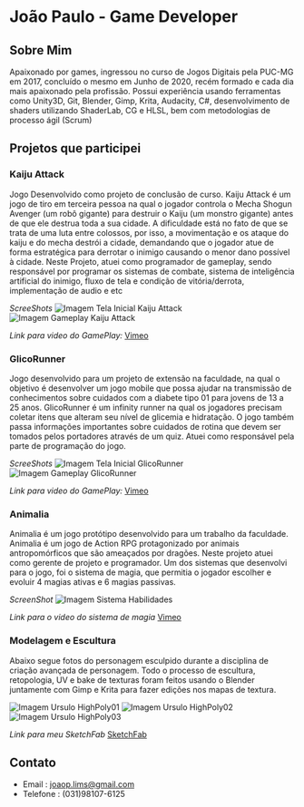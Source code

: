 # João Paulo - Game Developer


## Sobre Mim

Apaixonado por games, ingressou no curso de Jogos Digitais pela PUC-MG em 2017, concluído o mesmo em Junho de 2020, recém formado e cada dia mais apaixonado pela profissão. Possui experiência usando ferramentas como Unity3D, Git, Blender, Gimp, Krita, Audacity, C#, desenvolvimento de shaders utilizando ShaderLab, CG e HLSL, bem com metodologias de processo ágil (Scrum)

## Projetos que participei

### Kaiju Attack
Jogo Desenvolvido como projeto de conclusão de curso. Kaiju Attack é um jogo de tiro em terceira pessoa na qual o jogador controla o Mecha Shogun Avenger (um robô gigante) para destruir o Kaiju (um monstro gigante) antes de que ele destrua toda a sua cidade. A dificuldade está no fato de que se trata de uma luta entre colossos, por isso, a movimentação e os ataque do kaiju e do mecha destrói a cidade, demandando que o jogador atue de forma estratégica para derrotar o inimigo causando o menor dano possível à cidade.
Neste Projeto, atuei como programador de gameplay, sendo responsável por programar os sistemas de combate, sistema de inteligência artificial do inimigo, fluxo de tela e condição de vitória/derrota, implementação de audio e etc


*ScreeShots*
![Imagem Tela Inicial Kaiju Attack](https://i.imgur.com/D3VOKNI.jpg)
![Imagem Gameplay Kaiju Attack](https://i.imgur.com/d8SsjGN.jpg)

*Link para video do GamePlay:*
[Vimeo](https://vimeo.com/447559187)

### GlicoRunner
Jogo desenvolvido para um projeto de extensão na faculdade, na qual o objetivo é desenvolver um jogo mobile que possa ajudar na transmissão de conhecimentos sobre cuidados com a diabete tipo 01 para jovens de 13 a 25 anos. GlicoRunner é um infinity runner na qual os jogadores precisam coletar itens que alteram seu nível de glicemia e hidratação. O jogo também passa informações importantes sobre cuidados de rotina que devem ser tomados pelos portadores através de um quiz. Atuei como responsável pela parte de programação do jogo.

*ScreeShots*
![Imagem Tela Inicial GlicoRunner](https://i.imgur.com/IHRKPje.png)
![Imagem Gameplay GlicoRunner](https://i.imgur.com/D8GSEPh.png)








*Link para video do GamePlay:*
[Vimeo](https://vimeo.com/347433553)




### Animalia

Animalia é um jogo protótipo desenvolvido para um trabalho da faculdade. Animalia é um jogo de Action RPG  protagonizado por animais antropomórficos que são ameaçados por dragões. Neste projeto atuei como gerente de projeto e programador. Um dos sistemas que desenvolvi para o jogo, foi o sistema de magia, que permitia  o jogador escolher e evoluir 4 magias ativas e 6 magias passivas.

*ScreenShot*
![Imagem Sistema Habilidades](https://i.imgur.com/ERVZ4Cv.png)

*Link para o video do sistema de magia*
[Vimeo](https://vimeo.com/347371168)




### Modelagem e Escultura
Abaixo segue fotos do personagem esculpido durante a disciplina de criação avançada de personagem. Todo o processo de escultura, retopologia, UV e bake de texturas foram feitos usando o Blender juntamente com Gimp e Krita para fazer edições nos mapas de textura.


![Imagem Ursulo HighPoly01](https://i.imgur.com/en7VwvT.png)
![Imagem Ursulo HighPoly02](https://i.imgur.com/c3xCmNf.png)
![Imagem Ursulo HighPoly03](https://i.imgur.com/wIz2fTq.png)



*Link para meu SketchFab*
[SketchFab](https://sketchfab.com/joaop_lim)










## Contato

- Email : joaop.lims@gmail.com
- Telefone : (031)98107-6125
